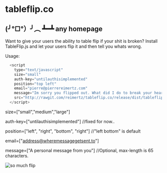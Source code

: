 # tableflip.co

## (╯°□°）╯︵ ┻━┻ any homepage

Want to give your users the ability to table flip if your shit is broken?
Install TableFlip.js and let your users flip it and then tell you whats wrong.

Usage:

```javascript
  <script 
    type="text/javascript" 
    size="small"
    auth-key="untilauthisimplemented"
    position="top left"
    email="pierre@pierrereimertz.com"
    message="Im sorry you flipped out. What did I do to break your heart?" 
    src="http://rawgit.com/reimertz/tableflip.co/release/dist/tableflip.min.js">
  </script>
```

size=["small","medium","large"]

auth-key=["untilauthisimplemented"] //fixed for now..

position=["left", "right", "bottom", "right"] //"left bottom" is default

email=["address@wheremessagegetsent.to"]

message=["A personal message from you"] //Optional, max-length is 65 characters.


![](https://rawgit.com/reimertz/tableflip.js/master/common/tableflip.gif "so much flip")
